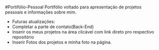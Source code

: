 #Portifólio-Pessoal
Portifólio voltado para apresentação de projetos pessoais e informações sobre mim.

- Futuras atualizações:
- Completar a parte de contato(Back-End)
- Inserir os meus projetos na área clicável com link direto pro respectivo repositório
- Inserir Fotos dos projetos e minha foto na página.
